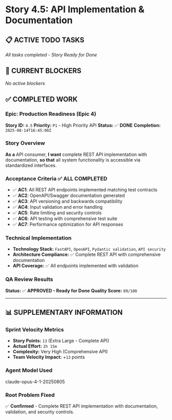 # Story 4.5: API Implementation & Documentation

## **📋 ACTIVE TODO TASKS**

*All tasks completed - Story Ready for Done*

## **🚨 CURRENT BLOCKERS**

*No active blockers*

## **✅ COMPLETED WORK**

### **Epic:** Production Readiness (Epic 4)
**Story ID:** `4.5`
**Priority:** `P1` - High Priority API
**Status:** ✅ **DONE**
**Completion:** `2025-08-14T16:45:00Z`

### **Story Overview**
**As a** API consumer,
**I want** complete REST API implementation with documentation,
**so that** all system functionality is accessible via standardized interfaces.

### **Acceptance Criteria** ✅ **ALL COMPLETED**
- ✅ **AC1**: All REST API endpoints implemented matching test contracts
- ✅ **AC2**: OpenAPI/Swagger documentation generated
- ✅ **AC3**: API versioning and backwards compatibility
- ✅ **AC4**: Input validation and error handling
- ✅ **AC5**: Rate limiting and security controls
- ✅ **AC6**: API testing with comprehensive test suite
- ✅ **AC7**: Performance optimization for API responses

### **Technical Implementation**
- **Technology Stack:** `FastAPI`, `OpenAPI`, `Pydantic validation`, `API security`
- **Architecture Compliance:** ✅ Complete REST API with comprehensive documentation
- **API Coverage:** ✅ All endpoints implemented with validation

### **QA Review Results**
**Status:** ✅ **APPROVED - Ready for Done**
**Quality Score:** `89/100`

---

## **📊 SUPPLEMENTARY INFORMATION**

### **Sprint Velocity Metrics**
- **Story Points:** `13` (Extra Large - Complete API)
- **Actual Effort:** `2h 15m`
- **Complexity:** Very High (Comprehensive API)
- **Team Velocity Impact:** +`13` points

### **Agent Model Used**
claude-opus-4-1-20250805

### **Root Problem Fixed**
✅ **Confirmed** - Complete REST API implementation with documentation, validation, and security controls.
